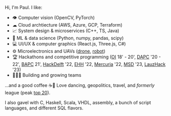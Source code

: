 Hi, I'm Paul. I like:
- 👁️ Computer vision (OpenCV, PyTorch)
- ☁ Cloud archtiecture (AWS, Azure, GCP, Terraform)
- 📈 System design & microservices (C++, TS, Java)
- 🤖 ML & data science (Python, numpy, pandas, scipy)
- 💻 UI/UX & computer graphics (React.js, Three.js, C#)
- ⚙️ Microelectronics and UAVs ([drone](https://github.com/GDSC-Delft-Dev/apa), [robot](https://github.com/paulmis/beepboop3000))
- 🏆 Hackathons and competitive programming ([OI](https://oi.edu.pl/) 18' - 20', [DAPC](https://ch.tudelft.nl/activities/event/2020/delft-algorithm-programming-contest-dapc/) '20 - 22', [BAPC](https://icpc.global/regionals/finder/BAPC-2022/teams) 21', [HackDelft](https://hackdelft.nl/) '22, [EHH](https://www.hackhealth.eu/) '22, [Mercuria](https://hackathon.mercuria.com/) '22, [MSD](https://www.makerspacedelft.nl/) '23, [LauzHack](https://lauzhack.com/) '23)
- 👨‍👦‍👦 Building and growing teams

...and a good coffee ☕🥴 Love dancing, geopolitics, travel, and *formerly* league (peak [top 20](league.png)).

I also gavel with C, Haskell, Scala, VHDL, assembly, a bunch of script languages, and different SQL flavors.

